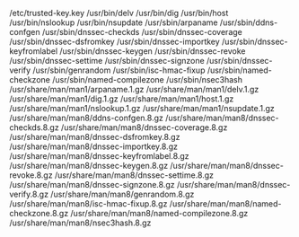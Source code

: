 /etc/trusted-key.key
/usr/bin/delv
/usr/bin/dig
/usr/bin/host
/usr/bin/nslookup
/usr/bin/nsupdate
/usr/sbin/arpaname
/usr/sbin/ddns-confgen
/usr/sbin/dnssec-checkds
/usr/sbin/dnssec-coverage
/usr/sbin/dnssec-dsfromkey
/usr/sbin/dnssec-importkey
/usr/sbin/dnssec-keyfromlabel
/usr/sbin/dnssec-keygen
/usr/sbin/dnssec-revoke
/usr/sbin/dnssec-settime
/usr/sbin/dnssec-signzone
/usr/sbin/dnssec-verify
/usr/sbin/genrandom
/usr/sbin/isc-hmac-fixup
/usr/sbin/named-checkzone
/usr/sbin/named-compilezone
/usr/sbin/nsec3hash
/usr/share/man/man1/arpaname.1.gz
/usr/share/man/man1/delv.1.gz
/usr/share/man/man1/dig.1.gz
/usr/share/man/man1/host.1.gz
/usr/share/man/man1/nslookup.1.gz
/usr/share/man/man1/nsupdate.1.gz
/usr/share/man/man8/ddns-confgen.8.gz
/usr/share/man/man8/dnssec-checkds.8.gz
/usr/share/man/man8/dnssec-coverage.8.gz
/usr/share/man/man8/dnssec-dsfromkey.8.gz
/usr/share/man/man8/dnssec-importkey.8.gz
/usr/share/man/man8/dnssec-keyfromlabel.8.gz
/usr/share/man/man8/dnssec-keygen.8.gz
/usr/share/man/man8/dnssec-revoke.8.gz
/usr/share/man/man8/dnssec-settime.8.gz
/usr/share/man/man8/dnssec-signzone.8.gz
/usr/share/man/man8/dnssec-verify.8.gz
/usr/share/man/man8/genrandom.8.gz
/usr/share/man/man8/isc-hmac-fixup.8.gz
/usr/share/man/man8/named-checkzone.8.gz
/usr/share/man/man8/named-compilezone.8.gz
/usr/share/man/man8/nsec3hash.8.gz
